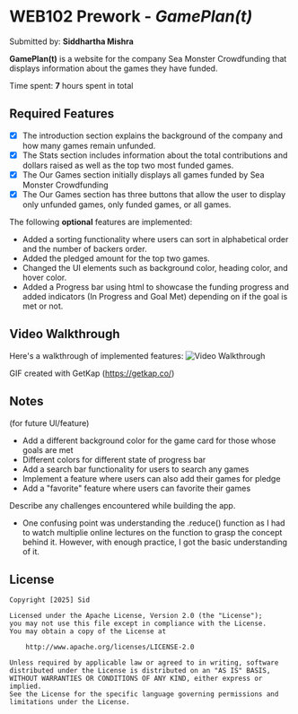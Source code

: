 # WEB102 Prework - _GamePlan(t)_

Submitted by: **Siddhartha Mishra**

**GamePlan(t)** is a website for the company Sea Monster Crowdfunding that displays information about the games they have funded.

Time spent: **7** hours spent in total

## Required Features

- [x] The introduction section explains the background of the company and how many games remain unfunded.
- [x] The Stats section includes information about the total contributions and dollars raised as well as the top two most funded games.
- [x] The Our Games section initially displays all games funded by Sea Monster Crowdfunding
- [x] The Our Games section has three buttons that allow the user to display only unfunded games, only funded games, or all games.

The following **optional** features are implemented:

- Added a sorting functionality where users can sort in alphabetical order and the number of backers order.
- Added the pledged amount for the top two games.
- Changed the UI elements such as background color, heading color, and hover color.
- Added a Progress bar using html <progres> to showcase the funding progress and added indicators (In Progress and Goal Met) depending on if the goal is met or not.

## Video Walkthrough 


Here's a walkthrough of implemented features:
<img src='./assets/walkthrough.gif' title='Video Walkthrough' width='' alt='Video Walkthrough' />

GIF created with GetKap (https://getkap.co/)

## Notes

(for future UI/feature)

- Add a different background color for the game card for those whose goals are met
- Different colors for different state of progress bar
- Add a search bar functionality for users to search any games
- Implement a feature where users can also add their games for pledge
- Add a "favorite" feature where users can favorite their games

Describe any challenges encountered while building the app.

- One confusing point was understanding the .reduce() function as I had to watch multiplie online lectures on the function to grasp the concept behind it. However, with enough practice, I got the basic understanding of it.

## License

    Copyright [2025] Sid

    Licensed under the Apache License, Version 2.0 (the "License");
    you may not use this file except in compliance with the License.
    You may obtain a copy of the License at

        http://www.apache.org/licenses/LICENSE-2.0

    Unless required by applicable law or agreed to in writing, software
    distributed under the License is distributed on an "AS IS" BASIS,
    WITHOUT WARRANTIES OR CONDITIONS OF ANY KIND, either express or implied.
    See the License for the specific language governing permissions and
    limitations under the License.
